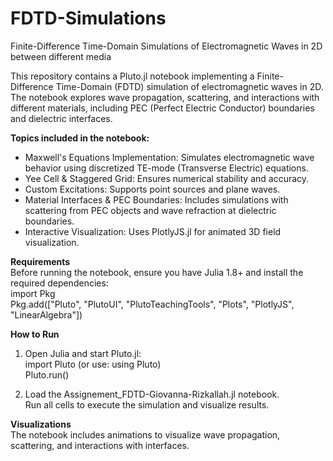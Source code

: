 # FDTD-Simulations
Finite-Difference Time-Domain Simulations of Electromagnetic Waves in 2D between different media

This repository contains a Pluto.jl notebook implementing a Finite-Difference Time-Domain (FDTD) simulation of electromagnetic waves in 2D. The notebook explores wave propagation, scattering, and interactions with different materials, including PEC (Perfect Electric Conductor) boundaries and dielectric interfaces. <br>

**Topics included in  the notebook: <br>**
- Maxwell's Equations Implementation: Simulates electromagnetic wave behavior using discretized TE-mode (Transverse Electric) equations. <br>
- Yee Cell & Staggered Grid: Ensures numerical stability and accuracy. <br>
- Custom Excitations: Supports point sources and plane waves. <br> 
- Material Interfaces & PEC Boundaries: Includes simulations with scattering from PEC objects and wave refraction at dielectric boundaries. <br>
- Interactive Visualization: Uses PlotlyJS.jl for animated 3D field visualization. <br>

**Requirements <br>**
Before running the notebook, ensure you have Julia 1.8+ and install the required dependencies: <br>
import Pkg <br>
Pkg.add(["Pluto", "PlutoUI", "PlutoTeachingTools", "Plots", "PlotlyJS", "LinearAlgebra"]) <br>

**How to Run**
1. Open Julia and start Pluto.jl: <br>
import Pluto (or use: using Pluto) <br> 
Pluto.run() <br>

2. Load the Assignement_FDTD-Giovanna-Rizkallah.jl notebook. <br>
Run all cells to execute the simulation and visualize results. <br>

**Visualizations <br>**
The notebook includes animations to visualize wave propagation, scattering, and interactions with interfaces. <br>
